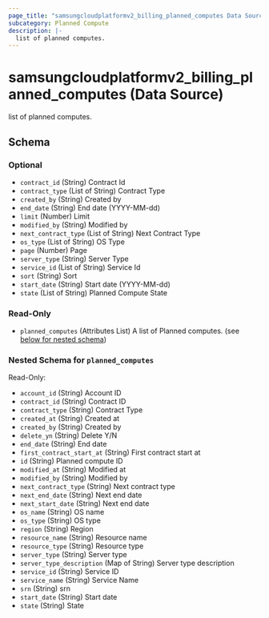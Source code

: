```yaml
---
page_title: "samsungcloudplatformv2_billing_planned_computes Data Source - samsungcloudplatformv2"
subcategory: Planned Compute
description: |-
  list of planned computes.
---
```


# samsungcloudplatformv2_billing_planned_computes (Data Source)

list of planned computes.



<!-- schema generated by tfplugindocs -->
## Schema

### Optional

- `contract_id` (String) Contract Id
- `contract_type` (List of String) Contract Type
- `created_by` (String) Created by
- `end_date` (String) End date (YYYY-MM-dd)
- `limit` (Number) Limit
- `modified_by` (String) Modified by
- `next_contract_type` (List of String) Next Contract Type
- `os_type` (List of String) OS Type
- `page` (Number) Page
- `server_type` (String) Server Type
- `service_id` (List of String) Service Id
- `sort` (String) Sort
- `start_date` (String) Start date (YYYY-MM-dd)
- `state` (List of String) Planned Compute State

### Read-Only

- `planned_computes` (Attributes List) A list of Planned computes. (see [below for nested schema](#nestedatt--planned_computes))

<a id="nestedatt--planned_computes"></a>
### Nested Schema for `planned_computes`

Read-Only:

- `account_id` (String) Account ID
- `contract_id` (String) Contract ID
- `contract_type` (String) Contract Type
- `created_at` (String) Created at
- `created_by` (String) Created by
- `delete_yn` (String) Delete Y/N
- `end_date` (String) End date
- `first_contract_start_at` (String) First contract start at
- `id` (String) Planned compute ID
- `modified_at` (String) Modified at
- `modified_by` (String) Modified by
- `next_contract_type` (String) Next contract type
- `next_end_date` (String) Next end date
- `next_start_date` (String) Next end date
- `os_name` (String) OS name
- `os_type` (String) OS type
- `region` (String) Region
- `resource_name` (String) Resource name
- `resource_type` (String) Resource type
- `server_type` (String) Server type
- `server_type_description` (Map of String) Server type description
- `service_id` (String) Service ID
- `service_name` (String) Service Name
- `srn` (String) srn
- `start_date` (String) Start date
- `state` (String) State